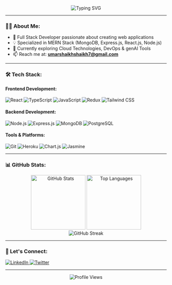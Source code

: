 <div align="center">
  <img src="https://readme-typing-svg.herokuapp.com?font=Fira+Code&weight=600&size=28&duration=3000&pause=500&color=2F81F7&center=true&vCenter=true&width=435&lines=Hi+👋+I'm+Umar+Shaikh;Full+Stack+Developer;MERN+Stack+Expert;5%2B+Years+Experience" alt="Typing SVG" />
</div>

---

### 👨‍💻 About Me:
- 🔭 Full Stack Developer passionate about creating web applications
- 💡 Specialized in MERN Stack (MongoDB, Express.js, React.js, Node.js)
- 🌱 Currently exploring Cloud Technologies, DevOps & genAI Tools
- 📫 Reach me at: **umarshaikhshaikh7@gmail.com**

---

### 🛠️ Tech Stack:

#### Frontend Development:
![React](https://img.shields.io/badge/-React-61DAFB?style=for-the-badge&logo=react&logoColor=black)
![TypeScript](https://img.shields.io/badge/-TypeScript-3178C6?style=for-the-badge&logo=typescript&logoColor=white)
![JavaScript](https://img.shields.io/badge/-JavaScript-F7DF1E?style=for-the-badge&logo=javascript&logoColor=black)
![Redux](https://img.shields.io/badge/-Redux-764ABC?style=for-the-badge&logo=redux&logoColor=white)
![Tailwind CSS](https://img.shields.io/badge/-Tailwind_CSS-38B2AC?style=for-the-badge&logo=tailwind-css&logoColor=white)

#### Backend Development:
![Node.js](https://img.shields.io/badge/-Node.js-339933?style=for-the-badge&logo=node.js&logoColor=white)
![Express.js](https://img.shields.io/badge/-Express.js-000000?style=for-the-badge&logo=express&logoColor=white)
![MongoDB](https://img.shields.io/badge/-MongoDB-47A248?style=for-the-badge&logo=mongodb&logoColor=white)
![PostgreSQL](https://img.shields.io/badge/-PostgreSQL-336791?style=for-the-badge&logo=postgresql&logoColor=white)

#### Tools & Platforms:
![Git](https://img.shields.io/badge/-Git-F05032?style=for-the-badge&logo=git&logoColor=white)
![Heroku](https://img.shields.io/badge/-Heroku-430098?style=for-the-badge&logo=heroku&logoColor=white)
![Chart.js](https://img.shields.io/badge/-Chart.js-FF6384?style=for-the-badge&logo=chart.js&logoColor=white)
![Jasmine](https://img.shields.io/badge/-Jasmine-8A4182?style=for-the-badge&logo=jasmine&logoColor=white)

---

### 📊 GitHub Stats:

<div align="center">
  <img src="https://github-readme-stats.vercel.app/api?username=umar-webdev&show_icons=true&theme=tokyonight" alt="GitHub Stats" height="170"/>
  <img src="https://github-readme-stats.vercel.app/api/top-langs/?username=umar-webdev&layout=compact&theme=tokyonight" alt="Top Languages" height="170"/>
</div>

<div align="center">
  <img src="https://github-readme-streak-stats.herokuapp.com/?user=umar-webdev&theme=tokyonight" alt="GitHub Streak"/>
</div>

---

### 🤝 Let's Connect:
<div align="left">
  <a href="[https://linkedin.com/in/your-linkedin](https://www.linkedin.com/in/umar-shaikh-5318bb183/)" target="_blank">
    <img src="https://img.shields.io/badge/LinkedIn-0077B5?style=for-the-badge&logo=linkedin&logoColor=white" alt="LinkedIn"/>
  </a>
  <a href="[https://twitter.com/your-twitter](https://x.com/umarsha308)" target="_blank">
    <img src="https://img.shields.io/badge/Twitter-1DA1F2?style=for-the-badge&logo=twitter&logoColor=white" alt="Twitter"/>
  </a>
</div>

---

<div align="center">
  <img src="https://komarev.com/ghpvc/?username=umar-webdev&label=Profile%20views&color=0e75b6&style=flat" alt="Profile Views"/>
</div>
